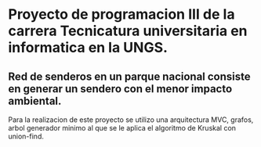 # Proyecto de programacion III de la carrera Tecnicatura universitaria en informatica en la UNGS.

## Red de senderos en un parque nacional consiste en generar un sendero con el menor impacto ambiental.
Para la realizacion de este proyecto se utilizo una arquitectura MVC, grafos, arbol generador minimo al que se le aplica el algoritmo de Kruskal con union-find. 
